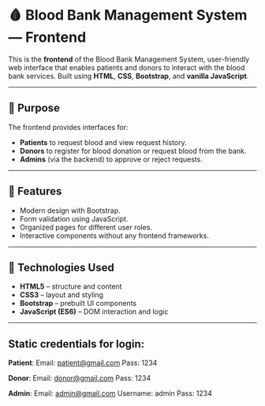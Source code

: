 # 🩸 Blood Bank Management System — Frontend

This is the **frontend** of the Blood Bank Management System, user-friendly web interface that enables patients and donors to interact with the blood bank services. Built using **HTML**, **CSS**, **Bootstrap**, and **vanilla JavaScript**.

---

## 🎯 Purpose

The frontend provides interfaces for:
- **Patients** to request blood and view request history.
- **Donors** to register for blood donation or request blood from the bank.
- **Admins** (via the backend) to approve or reject requests.

---

## 🚀 Features

- Modern design with Bootstrap.
- Form validation using JavaScript.
- Organized pages for different user roles.
- Interactive components without any frontend frameworks.

---

## 🧰 Technologies Used

- **HTML5** – structure and content
- **CSS3** – layout and styling
- **Bootstrap** – prebuilt UI components
- **JavaScript (ES6)** – DOM interaction and logic

---

## Static credentials for login:


**Patient**:
    Email: patient@gmail.com
    Pass: 1234

**Donor**:
    Email: donor@gmail.com
    Pass: 1234

**Admin**:
    Email: admin@gmail.com
    Username: admin
    Pass: 1234
